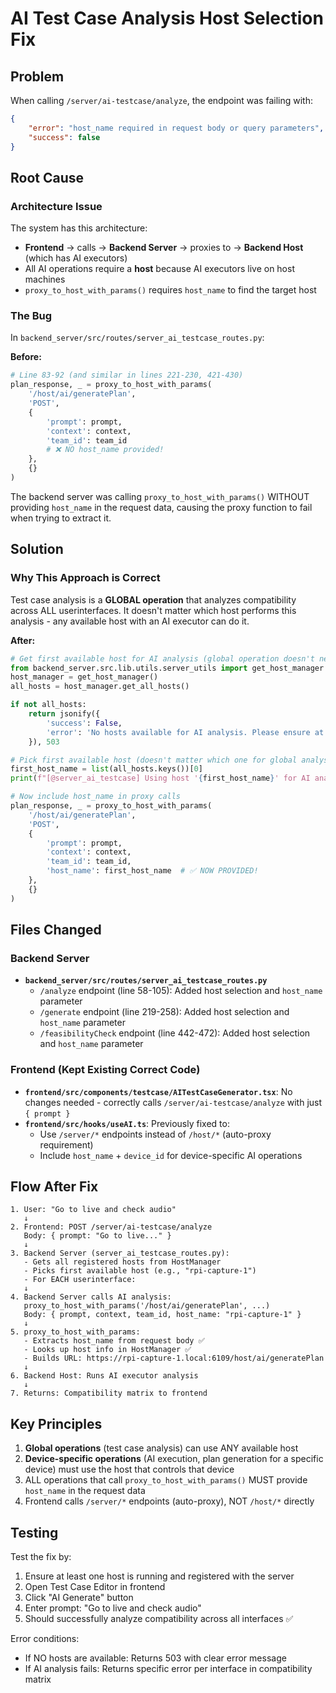 # AI Test Case Analysis Host Selection Fix

## Problem

When calling `/server/ai-testcase/analyze`, the endpoint was failing with:
```json
{
    "error": "host_name required in request body or query parameters",
    "success": false
}
```

## Root Cause

### Architecture Issue

The system has this architecture:
- **Frontend** → calls → **Backend Server** → proxies to → **Backend Host** (which has AI executors)
- All AI operations require a **host** because AI executors live on host machines
- `proxy_to_host_with_params()` requires `host_name` to find the target host

### The Bug

In `backend_server/src/routes/server_ai_testcase_routes.py`:

**Before:**
```python
# Line 83-92 (and similar in lines 221-230, 421-430)
plan_response, _ = proxy_to_host_with_params(
    '/host/ai/generatePlan', 
    'POST', 
    {
        'prompt': prompt,
        'context': context,
        'team_id': team_id
        # ❌ NO host_name provided!
    },
    {}
)
```

The backend server was calling `proxy_to_host_with_params()` WITHOUT providing `host_name` in the request data, causing the proxy function to fail when trying to extract it.

## Solution

### Why This Approach is Correct

Test case analysis is a **GLOBAL operation** that analyzes compatibility across ALL userinterfaces. It doesn't matter which host performs this analysis - any available host with an AI executor can do it.

**After:**
```python
# Get first available host for AI analysis (global operation doesn't need specific host)
from backend_server.src.lib.utils.server_utils import get_host_manager
host_manager = get_host_manager()
all_hosts = host_manager.get_all_hosts()

if not all_hosts:
    return jsonify({
        'success': False,
        'error': 'No hosts available for AI analysis. Please ensure at least one host is running.'
    }), 503

# Pick first available host (doesn't matter which one for global analysis)
first_host_name = list(all_hosts.keys())[0]
print(f"[@server_ai_testcase] Using host '{first_host_name}' for AI analysis")

# Now include host_name in proxy calls
plan_response, _ = proxy_to_host_with_params(
    '/host/ai/generatePlan', 
    'POST', 
    {
        'prompt': prompt,
        'context': context,
        'team_id': team_id,
        'host_name': first_host_name  # ✅ NOW PROVIDED!
    },
    {}
)
```

## Files Changed

### Backend Server
- **`backend_server/src/routes/server_ai_testcase_routes.py`**
  - `/analyze` endpoint (line 58-105): Added host selection and `host_name` parameter
  - `/generate` endpoint (line 219-258): Added host selection and `host_name` parameter  
  - `/feasibilityCheck` endpoint (line 442-472): Added host selection and `host_name` parameter

### Frontend (Kept Existing Correct Code)
- **`frontend/src/components/testcase/AITestCaseGenerator.tsx`**: No changes needed - correctly calls `/server/ai-testcase/analyze` with just `{ prompt }`
- **`frontend/src/hooks/useAI.ts`**: Previously fixed to:
  - Use `/server/*` endpoints instead of `/host/*` (auto-proxy requirement)
  - Include `host_name` + `device_id` for device-specific AI operations

## Flow After Fix

```
1. User: "Go to live and check audio"
   ↓
2. Frontend: POST /server/ai-testcase/analyze
   Body: { prompt: "Go to live..." }
   ↓
3. Backend Server (server_ai_testcase_routes.py):
   - Gets all registered hosts from HostManager
   - Picks first available host (e.g., "rpi-capture-1")
   - For EACH userinterface:
   ↓
4. Backend Server calls AI analysis:
   proxy_to_host_with_params('/host/ai/generatePlan', ...)
   Body: { prompt, context, team_id, host_name: "rpi-capture-1" }
   ↓
5. proxy_to_host_with_params:
   - Extracts host_name from request body ✅
   - Looks up host info in HostManager ✅
   - Builds URL: https://rpi-capture-1.local:6109/host/ai/generatePlan
   ↓
6. Backend Host: Runs AI executor analysis
   ↓
7. Returns: Compatibility matrix to frontend
```

## Key Principles

1. **Global operations** (test case analysis) can use ANY available host
2. **Device-specific operations** (AI execution, plan generation for a specific device) must use the host that controls that device
3. ALL operations that call `proxy_to_host_with_params()` MUST provide `host_name` in the request data
4. Frontend calls `/server/*` endpoints (auto-proxy), NOT `/host/*` directly

## Testing

Test the fix by:
1. Ensure at least one host is running and registered with the server
2. Open Test Case Editor in frontend
3. Click "AI Generate" button
4. Enter prompt: "Go to live and check audio"
5. Should successfully analyze compatibility across all interfaces ✅

Error conditions:
- If NO hosts are available: Returns 503 with clear error message
- If AI analysis fails: Returns specific error per interface in compatibility matrix

